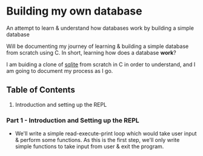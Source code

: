 # Building my own database
An attempt to learn & understand how databases work by building a simple database

Will be documenting my journey of learning & building a simple database from scratch using C.
In short, learning how does a database **work**?

I am buiding a clone of [sqlite](https://www.sqlite.org/arch.html) from scratch in C in order to understand, and I am going to document my process as I go.


## Table of Contents
1. Introduction and setting up the REPL




### Part 1 - Introduction and Setting up the REPL
- We'll write a simple read-execute-print loop which would take user input & perform some functions. As this is the first step, we'll only write simple functions to take input from user & exit the program.